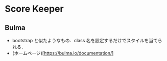 # Score Keeper

## Bulma

- bootstrap と似たようなもの．class 名を設定するだけでスタイルを当てられる．
- (ホームページ)[https://bulma.io/documentation/]
